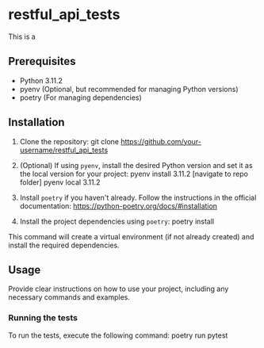 # restful_api_tests

This is a

## Prerequisites

- Python 3.11.2
- pyenv (Optional, but recommended for managing Python versions)
- poetry (For managing dependencies)

## Installation

1. Clone the repository:
git clone https://github.com/your-username/restful_api_tests

2. (Optional) If using `pyenv`, install the desired Python version and set it as the local version for your project:
pyenv install 3.11.2
[navigate to repo folder]
pyenv local 3.11.2

3. Install `poetry` if you haven't already. Follow the instructions in the official documentation: https://python-poetry.org/docs/#installation

4. Install the project dependencies using `poetry`:
poetry install

This command will create a virtual environment (if not already created) and install the required dependencies.

## Usage

Provide clear instructions on how to use your project, including any necessary commands and examples.

### Running the tests

To run the tests, execute the following command:
poetry run pytest